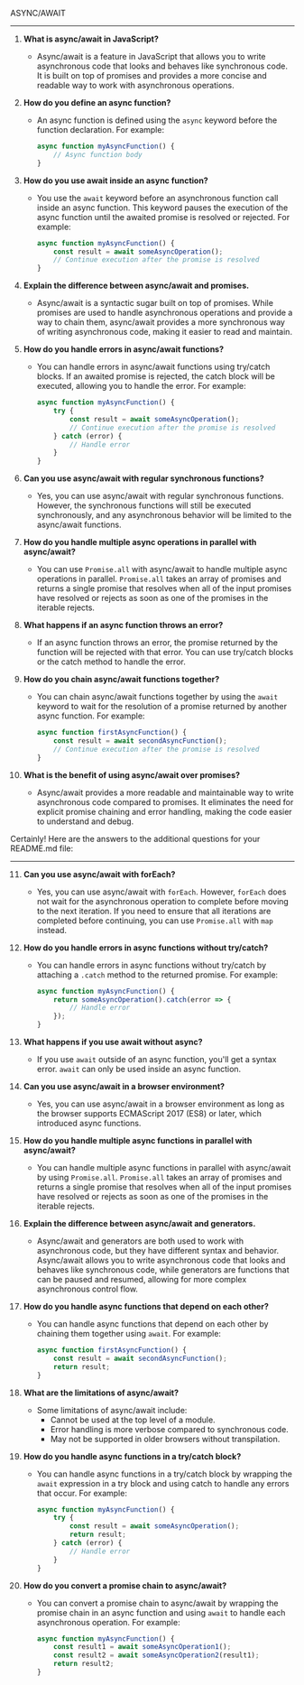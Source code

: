 ASYNC/AWAIT

---

1. **What is async/await in JavaScript?**
   - Async/await is a feature in JavaScript that allows you to write asynchronous code that looks and behaves like synchronous code. It is built on top of promises and provides a more concise and readable way to work with asynchronous operations.

2. **How do you define an async function?**
   - An async function is defined using the `async` keyword before the function declaration. For example:
     ```javascript
     async function myAsyncFunction() {
         // Async function body
     }
     ```

3. **How do you use await inside an async function?**
   - You use the `await` keyword before an asynchronous function call inside an async function. This keyword pauses the execution of the async function until the awaited promise is resolved or rejected. For example:
     ```javascript
     async function myAsyncFunction() {
         const result = await someAsyncOperation();
         // Continue execution after the promise is resolved
     }
     ```

4. **Explain the difference between async/await and promises.**
   - Async/await is a syntactic sugar built on top of promises. While promises are used to handle asynchronous operations and provide a way to chain them, async/await provides a more synchronous way of writing asynchronous code, making it easier to read and maintain.

5. **How do you handle errors in async/await functions?**
   - You can handle errors in async/await functions using try/catch blocks. If an awaited promise is rejected, the catch block will be executed, allowing you to handle the error. For example:
     ```javascript
     async function myAsyncFunction() {
         try {
             const result = await someAsyncOperation();
             // Continue execution after the promise is resolved
         } catch (error) {
             // Handle error
         }
     }
     ```

6. **Can you use async/await with regular synchronous functions?**
   - Yes, you can use async/await with regular synchronous functions. However, the synchronous functions will still be executed synchronously, and any asynchronous behavior will be limited to the async/await functions.

7. **How do you handle multiple async operations in parallel with async/await?**
   - You can use `Promise.all` with async/await to handle multiple async operations in parallel. `Promise.all` takes an array of promises and returns a single promise that resolves when all of the input promises have resolved or rejects as soon as one of the promises in the iterable rejects.

8. **What happens if an async function throws an error?**
   - If an async function throws an error, the promise returned by the function will be rejected with that error. You can use try/catch blocks or the catch method to handle the error.

9. **How do you chain async/await functions together?**
   - You can chain async/await functions together by using the `await` keyword to wait for the resolution of a promise returned by another async function. For example:
     ```javascript
     async function firstAsyncFunction() {
         const result = await secondAsyncFunction();
         // Continue execution after the promise is resolved
     }
     ```

10. **What is the benefit of using async/await over promises?**
    - Async/await provides a more readable and maintainable way to write asynchronous code compared to promises. It eliminates the need for explicit promise chaining and error handling, making the code easier to understand and debug.

Certainly! Here are the answers to the additional questions for your README.md file:

---

11. **Can you use async/await with forEach?**
    - Yes, you can use async/await with `forEach`. However, `forEach` does not wait for the asynchronous operation to complete before moving to the next iteration. If you need to ensure that all iterations are completed before continuing, you can use `Promise.all` with `map` instead.

12. **How do you handle errors in async functions without try/catch?**
    - You can handle errors in async functions without try/catch by attaching a `.catch` method to the returned promise. For example:
      ```javascript
      async function myAsyncFunction() {
          return someAsyncOperation().catch(error => {
              // Handle error
          });
      }
      ```

13. **What happens if you use await without async?**
    - If you use `await` outside of an async function, you'll get a syntax error. `await` can only be used inside an async function.

14. **Can you use async/await in a browser environment?**
    - Yes, you can use async/await in a browser environment as long as the browser supports ECMAScript 2017 (ES8) or later, which introduced async functions.

15. **How do you handle multiple async functions in parallel with async/await?**
    - You can handle multiple async functions in parallel with async/await by using `Promise.all`. `Promise.all` takes an array of promises and returns a single promise that resolves when all of the input promises have resolved or rejects as soon as one of the promises in the iterable rejects.

16. **Explain the difference between async/await and generators.**
    - Async/await and generators are both used to work with asynchronous code, but they have different syntax and behavior. Async/await allows you to write asynchronous code that looks and behaves like synchronous code, while generators are functions that can be paused and resumed, allowing for more complex asynchronous control flow.

17. **How do you handle async functions that depend on each other?**
    - You can handle async functions that depend on each other by chaining them together using `await`. For example:
      ```javascript
      async function firstAsyncFunction() {
          const result = await secondAsyncFunction();
          return result;
      }
      ```

18. **What are the limitations of async/await?**
    - Some limitations of async/await include:
      - Cannot be used at the top level of a module.
      - Error handling is more verbose compared to synchronous code.
      - May not be supported in older browsers without transpilation.

19. **How do you handle async functions in a try/catch block?**
    - You can handle async functions in a try/catch block by wrapping the `await` expression in a try block and using catch to handle any errors that occur. For example:
      ```javascript
      async function myAsyncFunction() {
          try {
              const result = await someAsyncOperation();
              return result;
          } catch (error) {
              // Handle error
          }
      }
      ```

20. **How do you convert a promise chain to async/await?**
    - You can convert a promise chain to async/await by wrapping the promise chain in an async function and using `await` to handle each asynchronous operation. For example:
      ```javascript
      async function myAsyncFunction() {
          const result1 = await someAsyncOperation1();
          const result2 = await someAsyncOperation2(result1);
          return result2;
      }
      ```
